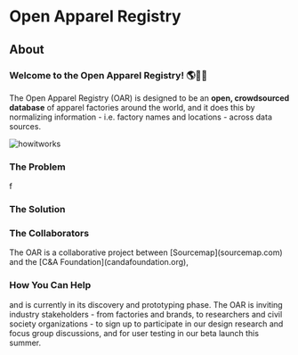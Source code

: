 <h1>Open Apparel Registry</h1>

<h2>About</h2>
<h3>Welcome to the Open Apparel Registry! 🌎👕🎉</h3>

The Open Apparel Registry (OAR) is designed to be an <b>open, crowdsourced database</b> of apparel factories around the world, and it does this by normalizing information - i.e. factory names and locations - across data sources.

![howitworks](https://user-images.githubusercontent.com/13699037/37334841-07d736e8-26d3-11e8-9677-a52a608088ae.jpg)

<h3>The Problem</h3>
f

<h3>The Solution</h3>

<h3>The Collaborators</h3>
The OAR is a collaborative project between [Sourcemap](sourcemap.com) and the [C&A Foundation](candafoundation.org), 

<h3>How You Can Help</h3>
and is currently in its discovery and prototyping phase. The OAR is inviting industry stakeholders - from factories and brands, to researchers and civil society organizations - to sign up to participate in our design research and focus group discussions, and for user testing in our beta launch this summer.  
